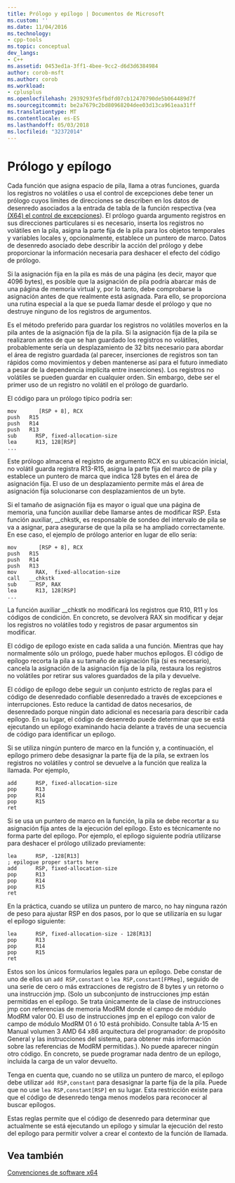 ```yaml
---
title: Prólogo y epílogo | Documentos de Microsoft
ms.custom: ''
ms.date: 11/04/2016
ms.technology:
- cpp-tools
ms.topic: conceptual
dev_langs:
- C++
ms.assetid: 0453ed1a-3ff1-4bee-9cc2-d6d3d6384984
author: corob-msft
ms.author: corob
ms.workload:
- cplusplus
ms.openlocfilehash: 2939293fe5fbdfd07cb12470790de5b064489d7f
ms.sourcegitcommit: be2a7679c2bd80968204dee03d13ca961eaa31ff
ms.translationtype: MT
ms.contentlocale: es-ES
ms.lasthandoff: 05/03/2018
ms.locfileid: "32372014"
---
```

# <a name="prolog-and-epilog"></a>Prólogo y epílogo
Cada función que asigna espacio de pila, llama a otras funciones, guarda los registros no volátiles o usa el control de excepciones debe tener un prólogo cuyos límites de direcciones se describen en los datos de desenredo asociados a la entrada de tabla de la función respectiva (vea [(X64) el control de excepciones](../build/exception-handling-x64.md)). El prólogo guarda argumento registros en sus direcciones particulares si es necesario, inserta los registros no volátiles en la pila, asigna la parte fija de la pila para los objetos temporales y variables locales y, opcionalmente, establece un puntero de marco. Datos de desenredo asociado debe describir la acción del prólogo y debe proporcionar la información necesaria para deshacer el efecto del código de prólogo.  
  
 Si la asignación fija en la pila es más de una página (es decir, mayor que 4096 bytes), es posible que la asignación de pila podría abarcar más de una página de memoria virtual y, por lo tanto, debe comprobarse la asignación antes de que realmente está asignada. Para ello, se proporciona una rutina especial a la que se pueda llamar desde el prólogo y que no destruye ninguno de los registros de argumentos.  
  
 Es el método preferido para guardar los registros no volátiles moverlos en la pila antes de la asignación fija de la pila. Si la asignación fija de la pila se realizaron antes de que se han guardado los registros no volátiles, probablemente sería un desplazamiento de 32 bits necesario para abordar el área de registro guardada (al parecer, inserciones de registros son tan rápidos como movimientos y deben mantenerse así para el futuro inmediato a pesar de la dependencia implícita entre inserciones). Los registros no volátiles se pueden guardar en cualquier orden. Sin embargo, debe ser el primer uso de un registro no volátil en el prólogo de guardarlo.  
  
 El código para un prólogo típico podría ser:  
  
```  
mov       [RSP + 8], RCX  
push   R15  
push   R14  
push   R13  
sub      RSP, fixed-allocation-size  
lea      R13, 128[RSP]  
...  
```  
  
 Este prólogo almacena el registro de argumento RCX en su ubicación inicial, no volátil guarda registra R13-R15, asigna la parte fija del marco de pila y establece un puntero de marca que indica 128 bytes en el área de asignación fija. El uso de un desplazamiento permite más el área de asignación fija solucionarse con desplazamientos de un byte.  
  
 Si el tamaño de asignación fija es mayor o igual que una página de memoria, una función auxiliar debe llamarse antes de modificar RSP. Esta función auxiliar, __chkstk, es responsable de sondeo del intervalo de pila se va a asignar, para asegurarse de que la pila se ha ampliado correctamente. En ese caso, el ejemplo de prólogo anterior en lugar de ello sería:  
  
```  
mov       [RSP + 8], RCX  
push   R15  
push   R14  
push   R13  
mov      RAX,  fixed-allocation-size  
call   __chkstk  
sub      RSP, RAX  
lea      R13, 128[RSP]  
...  
```  
  
 La función auxiliar __chkstk no modificará los registros que R10, R11 y los códigos de condición. En concreto, se devolverá RAX sin modificar y dejar los registros no volátiles todo y registros de pasar argumentos sin modificar.  
  
 El código de epílogo existe en cada salida a una función. Mientras que hay normalmente sólo un prólogo, puede haber muchos epílogos. El código de epílogo recorta la pila a su tamaño de asignación fija (si es necesario), cancela la asignación de la asignación fija de la pila, restaura los registros no volátiles por retirar sus valores guardados de la pila y devuelve.  
  
 El código de epílogo debe seguir un conjunto estricto de reglas para el código de desenredado confiable desenredado a través de excepciones e interrupciones. Esto reduce la cantidad de datos necesarios, de desenredado porque ningún dato adicional es necesaria para describir cada epílogo. En su lugar, el código de desenredo puede determinar que se está ejecutando un epílogo examinando hacia delante a través de una secuencia de código para identificar un epílogo.  
  
 Si se utiliza ningún puntero de marco en la función y, a continuación, el epílogo primero debe desasignar la parte fija de la pila, se extraen los registros no volátiles y control se devuelve a la función que realiza la llamada. Por ejemplo,  
  
```  
add      RSP, fixed-allocation-size  
pop      R13  
pop      R14  
pop      R15  
ret  
```  
  
 Si se usa un puntero de marco en la función, la pila se debe recortar a su asignación fija antes de la ejecución del epílogo. Esto es técnicamente no forma parte del epílogo. Por ejemplo, el epílogo siguiente podría utilizarse para deshacer el prólogo utilizado previamente:  
  
```  
lea      RSP, -128[R13]  
; epilogue proper starts here  
add      RSP, fixed-allocation-size  
pop      R13  
pop      R14  
pop      R15  
ret  
```  
  
 En la práctica, cuando se utiliza un puntero de marco, no hay ninguna razón de peso para ajustar RSP en dos pasos, por lo que se utilizaría en su lugar el epílogo siguiente:  
  
```  
lea      RSP, fixed-allocation-size - 128[R13]  
pop      R13  
pop      R14  
pop      R15  
ret  
```  
  
 Estos son los únicos formularios legales para un epílogo. Debe constar de uno de ellos un `add RSP,constant` o `lea RSP,constant[FPReg]`, seguido de una serie de cero o más extracciones de registro de 8 bytes y un retorno o una instrucción jmp. (Solo un subconjunto de instrucciones jmp están permitidas en el epílogo. Se trata únicamente de la clase de instrucciones jmp con referencias de memoria ModRM donde el campo de módulo ModRM valor 00. El uso de instrucciones jmp en el epílogo con valor de campo de módulo ModRM 01 ó 10 está prohibido. Consulte tabla A-15 en Manual volumen 3 AMD 64 x86 arquitectura del programador: de propósito General y las instrucciones del sistema, para obtener más información sobre las referencias de ModRM permitidas.). No puede aparecer ningún otro código. En concreto, se puede programar nada dentro de un epílogo, incluida la carga de un valor devuelto.  
  
 Tenga en cuenta que, cuando no se utiliza un puntero de marco, el epílogo debe utilizar `add RSP,constant` para desasignar la parte fija de la pila. Puede que no use `lea RSP,constant[RSP]` en su lugar. Esta restricción existe para que el código de desenredo tenga menos modelos para reconocer al buscar epílogos.  
  
 Estas reglas permite que el código de desenredo para determinar que actualmente se está ejecutando un epílogo y simular la ejecución del resto del epílogo para permitir volver a crear el contexto de la función de llamada.  
  
## <a name="see-also"></a>Vea también  
 [Convenciones de software x64](../build/x64-software-conventions.md)